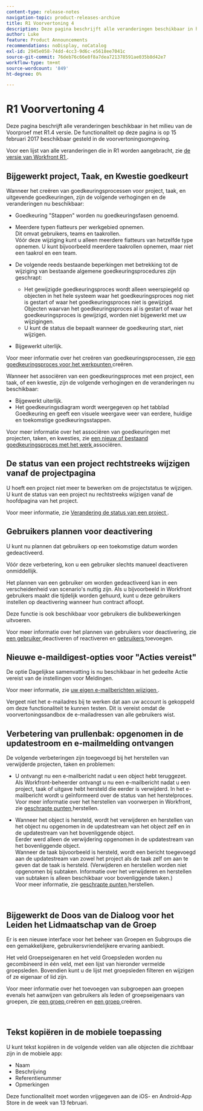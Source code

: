 ```yaml
---
content-type: release-notes
navigation-topic: product-releases-archive
title: R1 Voorvertoning 4
description: Deze pagina beschrijft alle veranderingen beschikbaar in het milieu van de Voorproef met R1.4 versie. De functionaliteit op deze pagina is op 15 februari 2017 beschikbaar gesteld in de voorvertoningsomgeving.
author: Luke
feature: Product Announcements
recommendations: noDisplay, noCatalog
exl-id: 2945e058-74dd-4cc3-9d6c-e5618ee7041c
source-git-commit: 76deb76c66e8f8a7dea721378591ae035b8d42e7
workflow-type: tm+mt
source-wordcount: '849'
ht-degree: 0%

---
```


# R1 Voorvertoning 4

Deze pagina beschrijft alle veranderingen beschikbaar in het milieu van de Voorproef met R1.4 versie. De functionaliteit op deze pagina is op 15 februari 2017 beschikbaar gesteld in de voorvertoningsomgeving.

Voor een lijst van alle veranderingen die in R1 worden aangebracht, zie [ de versie van Workfront R1 ](../../../../product-announcements/product-releases/quarterly-release-archive/r1-release-activity/workfront-r1-release.md).

## Bijgewerkt project, Taak, en Kwestie goedkeurt

Wanneer het creëren van goedkeuringsprocessen voor project, taak, en uitgevende goedkeuringen, zijn de volgende verhogingen en de veranderingen nu beschikbaar: 

* Goedkeuring &quot;Stappen&quot; worden nu goedkeuringsfasen genoemd.
* Meerdere typen fiatteurs per werkgebied opnemen.\
  Dit omvat gebruikers, teams en taakrollen.\
  Vóór deze wijziging kunt u alleen meerdere fiatteurs van hetzelfde type opnemen. U kunt bijvoorbeeld meerdere taakrollen opnemen, maar niet een taakrol en een team.

* De volgende reeds bestaande beperkingen met betrekking tot de wijziging van bestaande algemene goedkeuringsprocedures zijn geschrapt:

   * Het gewijzigde goedkeuringsproces wordt alleen weerspiegeld op objecten in het hele systeem waar het goedkeuringsproces nog niet is gestart of waar het goedkeuringsproces niet is gewijzigd. Objecten waarvan het goedkeuringsproces al is gestart of waar het goedkeuringsproces is gewijzigd, worden niet bijgewerkt met uw wijzigingen.
   * U kunt de status die bepaalt wanneer de goedkeuring start, niet wijzigen.

* Bijgewerkt uiterlijk.

Voor meer informatie over het creëren van goedkeuringsprocessen, zie [ een goedkeuringsproces voor het werkpunten ](../../../../administration-and-setup/customize-workfront/configure-approval-milestone-processes/create-approval-processes.md) creëren.

Wanneer het associëren van een goedkeuringsproces met een project, een taak, of een kwestie, zijn de volgende verhogingen en de veranderingen nu beschikbaar:

* Bijgewerkt uiterlijk.
* Het goedkeuringsdiagram wordt weergegeven op het tabblad Goedkeuring en geeft een visuele weergave weer van eerdere, huidige en toekomstige goedkeuringsstappen.

Voor meer informatie over het associëren van goedkeuringen met projecten, taken, en kwesties, zie [ een nieuw of bestaand goedkeuringsproces met het werk ](../../../../review-and-approve-work/manage-approvals/associate-approval-with-work.md) associëren.

## De status van een project rechtstreeks wijzigen vanaf de projectpagina

U hoeft een project niet meer te bewerken om de projectstatus te wijzigen. U kunt de status van een project nu rechtstreeks wijzigen vanaf de hoofdpagina van het project.

Voor meer informatie, zie [ Verandering de status van een project ](../../../../manage-work/projects/manage-projects/change-project-status.md).

## Gebruikers plannen voor deactivering

U kunt nu plannen dat gebruikers op een toekomstige datum worden gedeactiveerd.

Vóór deze verbetering, kon u een gebruiker slechts manueel deactiveren onmiddellijk.

Het plannen van een gebruiker om worden gedeactiveerd kan in een verscheidenheid van scenario&#39;s nuttig zijn. Als u bijvoorbeeld in Workfront gebruikers maakt die tijdelijk worden gehuurd, kunt u deze gebruikers instellen op deactivering wanneer hun contract afloopt.

Deze functie is ook beschikbaar voor gebruikers die bulkbewerkingen uitvoeren. 

Voor meer informatie over het plannen van gebruikers voor deactivering, zie [ een gebruiker ](../../../../administration-and-setup/add-users/create-and-manage-users/deactivate-a-user.md) deactiveren of reactiveren en [ gebruikers ](../../../../administration-and-setup/add-users/create-and-manage-users/add-users.md) toevoegen.

## Nieuwe e-maildigest-opties voor &quot;Acties vereist&quot;

De optie Dagelijkse samenvatting is nu beschikbaar in het gedeelte Actie vereist van de instellingen voor Meldingen.

Voor meer informatie, zie [ uw eigen e-mailberichten wijzigen ](../../../../workfront-basics/using-notifications/activate-or-deactivate-your-own-event-notifications.md).

Vergeet niet het e-mailadres bij te werken dat aan uw account is gekoppeld om deze functionaliteit te kunnen testen. Dit is vereist omdat de voorvertoningssandbox de e-mailadressen van alle gebruikers wist.

## Verbetering van prullenbak: opgenomen in de updatestroom en e-mailmelding ontvangen

De volgende verbeteringen zijn toegevoegd bij het herstellen van verwijderde projecten, taken en problemen:

* U ontvangt nu een e-mailbericht nadat u een object hebt teruggezet.\
  Als Workfront-beheerder ontvangt u nu een e-mailbericht nadat u een project, taak of uitgave hebt hersteld die eerder is verwijderd. In het e-mailbericht wordt u geïnformeerd over de status van het herstelproces.\
  Voor meer informatie over het herstellen van voorwerpen in Workfront, zie [ geschrapte punten ](../../../../administration-and-setup/manage-workfront/manage-deleted-items/restore-deleted-items.md) herstellen.

* Wanneer het object is hersteld, wordt het verwijderen en herstellen van het object nu opgenomen in de updatestream van het object zelf en in de updatestream van het bovenliggende object.\
  Eerder werd alleen de verwijdering opgenomen in de updatestream van het bovenliggende object.\
  Wanneer de taak bijvoorbeeld is hersteld, wordt een bericht toegevoegd aan de updatestream van zowel het project als de taak zelf om aan te geven dat de taak is hersteld. (Verwijderen en herstellen worden niet opgenomen bij subtaken. Informatie over het verwijderen en herstellen van subtaken is alleen beschikbaar voor bovenliggende taken.)\
  Voor meer informatie, zie [ geschrapte punten ](../../../../administration-and-setup/manage-workfront/manage-deleted-items/restore-deleted-items.md) herstellen.

 

## Bijgewerkt de Doos van de Dialoog voor het Leiden het Lidmaatschap van de Groep

Er is een nieuwe interface voor het beheer van Groepen en Subgroups die een gemakkelijkere, gebruikersvriendelijkere ervaring aanbiedt.

Het veld Groepseigenaren en het veld Groepsleden worden nu gecombineerd in één veld, met een lijst van hieronder vermelde groepsleden. Bovendien kunt u de lijst met groepsleden filteren en wijzigen of ze eigenaar of lid zijn. 

Voor meer informatie over het toevoegen van subgroepen aan groepen evenals het aanwijzen van gebruikers als leden of groepseigenaars van groepen, zie [ een groep ](../../../../administration-and-setup/manage-groups/create-and-manage-groups/create-a-group.md) creëren en [ een groep ](../../../../administration-and-setup/manage-groups/create-and-manage-groups/create-a-group.md) creëren. 

 

## Tekst kopiëren in de mobiele toepassing

U kunt tekst kopiëren in de volgende velden van alle objecten die zichtbaar zijn in de mobiele app:

* Naam
* Beschrijving
* Referentienummer
* Opmerkingen

Deze functionaliteit moet worden vrijgegeven aan de iOS- en Android-App Store in de week van 13 februari.
